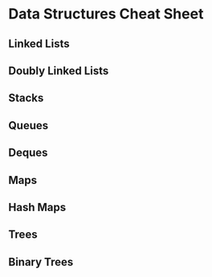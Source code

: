 # Data Structures Cheat Sheet

## Linked Lists

## Doubly Linked Lists

## Stacks

## Queues

## Deques

## Maps

## Hash Maps

## Trees

## Binary Trees
